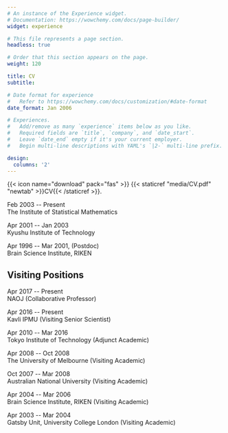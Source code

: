```yaml
---
# An instance of the Experience widget.
# Documentation: https://wowchemy.com/docs/page-builder/
widget: experience

# This file represents a page section.
headless: true

# Order that this section appears on the page.
weight: 120

title: CV
subtitle:

# Date format for experience
#   Refer to https://wowchemy.com/docs/customization/#date-format
date_format: Jan 2006

# Experiences.
#   Add/remove as many `experience` items below as you like.
#   Required fields are `title`, `company`, and `date_start`.
#   Leave `date_end` empty if it's your current employer.
#   Begin multi-line descriptions with YAML's `|2-` multi-line prefix.

design:
  columns: '2'
---
```

{{< icon name="download" pack="fas" >}} {{< staticref "media/CV.pdf" "newtab" >}}CV{{< /staticref >}}.

Feb 2003 -- Present<br>
The Institute of Statistical Mathematics

Apr 2001 -- Jan 2003<br>
Kyushu Institute of Technology

Apr 1996 -- Mar 2001, (Postdoc)<br>
Brain Science Institute, RIKEN


## Visiting Positions

Apr 2017 -- Present<br>
NAOJ (Collaborative Professor)

Apr 2016 -- Present<br>
Kavli IPMU (Visiting Senior Scientist)

Apr 2010 -- Mar 2016<br>
Tokyo Institute of Technology (Adjunct Academic)

Apr 2008 -- Oct 2008<br>
The University of Melbourne (Visiting Academic)

Oct 2007 -- Mar 2008<br>
Australian National University (Visiting Academic)

Apr 2004 -- Mar 2006<br>
Brain Science Institute, RIKEN (Visiting Academic)

Apr 2003 -- Mar 2004<br>
Gatsby Unit, University College London (Visiting Academic)
